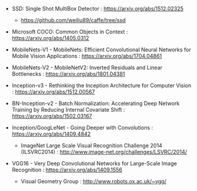 - SSD: Single Shot MultiBox Detector : https://arxiv.org/abs/1512.02325
  - https://github.com/weiliu89/caffe/tree/ssd
- Microsoft COCO: Common Objects in Context : https://arxiv.org/abs/1405.0312
- MobileNets-V1 - MobileNets: Efficient Convolutional Neural Networks for Mobile Vision Applications : https://arxiv.org/abs/1704.04861
- MobileNets-V2 - MobileNetV2: Inverted Residuals and Linear Bottlenecks : https://arxiv.org/abs/1801.04381

- Inception-v3 - Rethinking the Inception Architecture for Computer Vision : https://arxiv.org/abs/1512.00567
- BN-Inception-v2 - Batch Normalization: Accelerating Deep Network Training by Reducing Internal Covariate Shift : https://arxiv.org/abs/1502.03167
- Inception/GoogLeNet - Going Deeper with Convolutions : https://arxiv.org/abs/1409.4842
  - ImageNet Large Scale Visual Recognition Challenge 2014 (ILSVRC2014) : http://www.image-net.org/challenges/LSVRC/2014/
- VGG16 - Very Deep Convolutional Networks for Large-Scale Image Recognition : https://arxiv.org/abs/1409.1556
  - Visual Geometry Group : http://www.robots.ox.ac.uk/~vgg/
